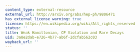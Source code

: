 ```yaml
---
content_type: external-resource
external_url: http://arxiv.org/abs/hep-ph/9806471
has_external_license_warning: true
license: https://en.wikipedia.org/wiki/All_rights_reserved
status: ''
title: Weak Hamiltonian, CP Violation and Rare Decays
uid: 3a8e2dab-e726-4b77-ab6f-2dcfab562c03
wayback_url: ''
---
```

